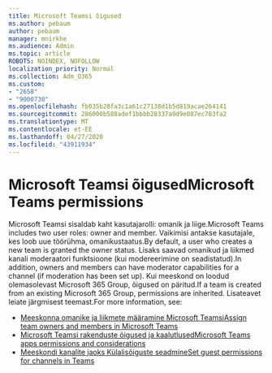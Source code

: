 ```yaml
---
title: Microsoft Teamsi õigused
ms.author: pebaum
author: pebaum
manager: mnirkhe
ms.audience: Admin
ms.topic: article
ROBOTS: NOINDEX, NOFOLLOW
localization_priority: Normal
ms.collection: Adm_O365
ms.custom:
- "2658"
- "9000730"
ms.openlocfilehash: fb035b28fa3c1a61c27138d1b5d819acae264141
ms.sourcegitcommit: 286000b588adef1bbbb28337a9d9e087ec783fa2
ms.translationtype: MT
ms.contentlocale: et-EE
ms.lasthandoff: 04/27/2020
ms.locfileid: "43911934"
---
```

# <a name="microsoft-teams-permissions"></a><span data-ttu-id="81ff2-102">Microsoft Teamsi õigused</span><span class="sxs-lookup"><span data-stu-id="81ff2-102">Microsoft Teams permissions</span></span>

<span data-ttu-id="81ff2-103">Microsoft Teamsi sisaldab kaht kasutajarolli: omanik ja liige.</span><span class="sxs-lookup"><span data-stu-id="81ff2-103">Microsoft Teams includes two user roles: owner and member.</span></span> <span data-ttu-id="81ff2-104">Vaikimisi antakse kasutajale, kes loob uue töörühma, omanikustaatus.</span><span class="sxs-lookup"><span data-stu-id="81ff2-104">By default, a user who creates a new team is granted the owner status.</span></span> <span data-ttu-id="81ff2-105">Lisaks saavad omanikud ja liikmed kanali moderaatori funktsioone (kui modereerimine on seadistatud).</span><span class="sxs-lookup"><span data-stu-id="81ff2-105">In addition, owners and members can have moderator capabilities for a channel (if moderation has been set up).</span></span> <span data-ttu-id="81ff2-106">Kui meeskond on loodud olemasolevast Microsoft 365 Group, õigused on päritud.</span><span class="sxs-lookup"><span data-stu-id="81ff2-106">If a team is created from an existing Microsoft 365 Group, permissions are inherited.</span></span> <span data-ttu-id="81ff2-107">Lisateavet leiate järgmisest teemast.</span><span class="sxs-lookup"><span data-stu-id="81ff2-107">For more information, see:</span></span>

- [<span data-ttu-id="81ff2-108">Meeskonna omanike ja liikmete määramine Microsoft Teamsi</span><span class="sxs-lookup"><span data-stu-id="81ff2-108">Assign team owners and members in Microsoft Teams</span></span>](https://docs.microsoft.com/microsoftteams/assign-roles-permissions)
- [<span data-ttu-id="81ff2-109">Microsoft Teamsi rakenduste õigused ja kaalutlused</span><span class="sxs-lookup"><span data-stu-id="81ff2-109">Microsoft Teams apps permissions and considerations</span></span>](https://docs.microsoft.com/microsoftteams/app-permissions)
- [<span data-ttu-id="81ff2-110">Meeskondi kanalite jaoks Külalisõiguste seadmine</span><span class="sxs-lookup"><span data-stu-id="81ff2-110">Set guest permissions for channels in Teams</span></span>](https://support.office.com/article/4756c468-2746-4bfd-a582-736d55fcc169)
